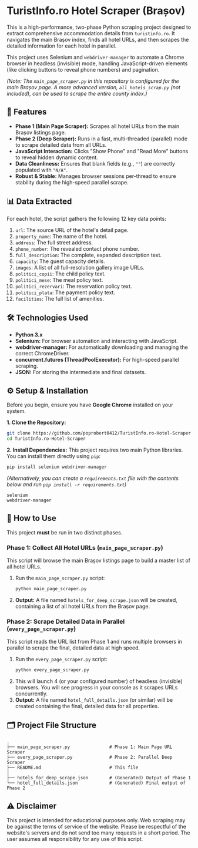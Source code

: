 # TuristInfo.ro Hotel Scraper (Brașov)

This is a high-performance, two-phase Python scraping project designed to extract comprehensive accommodation details from `turistinfo.ro`. It navigates the main Brașov index, finds all hotel URLs, and then scrapes the detailed information for each hotel in parallel.

This project uses Selenium and `webdriver-manager` to automate a Chrome browser in headless (invisible) mode, handling JavaScript-driven elements (like clicking buttons to reveal phone numbers) and pagination.

*(Note: The `main_page_scraper.py` in this repository is configured for the main Brașov page. A more advanced version, `all_hotels_scrap.py` (not included), can be used to scrape the entire county index.)*

## 🚀 Features

* **Phase 1 (Main Page Scraper):** Scrapes all hotel URLs from the main Brașov listings page.
* **Phase 2 (Deep Scraper):** Runs in a fast, multi-threaded (parallel) mode to scrape detailed data from all URLs.
* **JavaScript Interaction:** Clicks "Show Phone" and "Read More" buttons to reveal hidden dynamic content.
* **Data Cleanliness:** Ensures that blank fields (e.g., `""`) are correctly populated with `"N/A"`.
* **Robust & Stable:** Manages browser sessions per-thread to ensure stability during the high-speed parallel scrape.

## 📊 Data Extracted

For each hotel, the script gathers the following 12 key data points:

1.  `url`: The source URL of the hotel's detail page.
2.  `property_name`: The name of the hotel.
3.  `address`: The full street address.
4.  `phone_number`: The revealed contact phone number.
5.  `full_description`: The complete, expanded description text.
6.  `capacity`: The guest capacity details.
7.  `images`: A list of all full-resolution gallery image URLs.
8.  `politici_copii`: The child policy text.
9.  `politici_mese`: The meal policy text.
10. `politici_rezervari`: The reservation policy text.
11. `politici_plata`: The payment policy text.
12. `facilities`: The full list of amenities.

## 🛠️ Technologies Used

* **Python 3.x**
* **Selenium:** For browser automation and interacting with JavaScript.
* **webdriver-manager:** For automatically downloading and managing the correct ChromeDriver.
* **concurrent.futures (ThreadPoolExecutor):** For high-speed parallel scraping.
* **JSON:** For storing the intermediate and final datasets.

## ⚙️ Setup & Installation

Before you begin, ensure you have **Google Chrome** installed on your system.

**1. Clone the Repository:**
```bash
git clone https://github.com/poprobert0412/TuristInfo.ro-Hotel-Scraper.git
cd TuristInfo.ro-Hotel-Scraper
```

**2. Install Dependencies:**
This project requires two main Python libraries. You can install them directly using `pip`:

```bash
pip install selenium webdriver-manager
```

*(Alternatively, you can create a `requirements.txt` file with the contents below and run `pip install -r requirements.txt`)*

```text
selenium
webdriver-manager
```

## 🏃 How to Use

This project **must** be run in two distinct phases.

### Phase 1: Collect All Hotel URLs (`main_page_scraper.py`)

This script will browse the main Brașov listings page to build a master list of all hotel URLs.

1.  Run the `main_page_scraper.py` script:
    ```bash
    python main_page_scraper.py
    ```
2.  **Output:** A file named `hotels_for_deep_scrape.json` will be created, containing a list of all hotel URLs from the Brașov page.

### Phase 2: Scrape Detailed Data in Parallel (`every_page_scraper.py`)

This script reads the URL list from Phase 1 and runs multiple browsers in parallel to scrape the final, detailed data at high speed.

1.  Run the `every_page_scraper.py` script:
    ```bash
    python every_page_scraper.py
    ```
2.  This will launch 4 (or your configured number) of headless (invisible) browsers. You will see progress in your console as it scrapes URLs concurrently.
3.  **Output:** A file named `hotel_full_details.json` (or similar) will be created containing the final, detailed data for all properties.

## 🗂️ Project File Structure

```
.
├── main_page_scraper.py               # Phase 1: Main Page URL Scraper
├── every_page_scraper.py              # Phase 2: Parallel Deep Scraper
├── README.md                          # This file
│
├── hotels_for_deep_scrape.json        # (Generated) Output of Phase 1
└── hotel_full_details.json            # (Generated) Final output of Phase 2
```

## ⚠️ Disclaimer

This project is intended for educational purposes only. Web scraping may be against the terms of service of the website. Please be respectful of the website's servers and do not send too many requests in a short period. The user assumes all responsibility for any use of this script.

